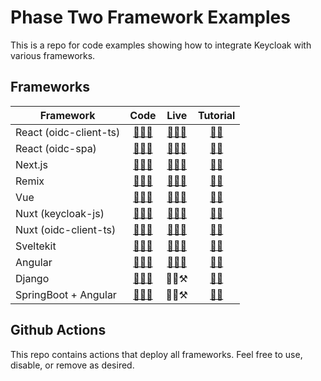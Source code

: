# Phase Two Framework Examples

This is a repo for code examples showing how to integrate Keycloak with various frameworks.

## Frameworks

| Framework              |                    Code                     |                             Live                             |                                   Tutorial                                    |
| ---------------------- | :-----------------------------------------: | :----------------------------------------------------------: | :---------------------------------------------------------------------------: |
| React (oidc-client-ts) | [🧑‍💻📁](./frameworks/reactjs/oidc-client-ts) |      [👩‍💻🚀](https://phasetwo-react-example.vercel.app)       | [👩‍🏫](https://phasetwo.io/blog/instant-user-managemenet-and-sso-for-reactjs/)  |
| React (oidc-spa)       |    [🧑‍💻📁](./frameworks/reactjs/oidc-spa)    |  [👩‍💻🚀](https://phasetwo-react-oidcspa-example.vercel.app/)  |           [👩‍🏫](https://phasetwo.io/blog/keycloak-oidc-spa-phasetwo)           |
| Next.js                |        [🧑‍💻📁](./frameworks/nextjs/)         |      [👩‍💻🚀](https://phasetwo-nextjs-example.vercel.app)      |  [👩‍🏫](https://phasetwo.io/blog/instant-user-managemenet-and-sso-for-nextjs/)  |
| Remix                  |         [🧑‍💻📁](./frameworks/remix/)         |      [👩‍💻🚀](https://phasetwo-remix-example.vercel.app)       |   [👩‍🏫](https://phasetwo.io/blog/instant-user-management-and-sso-for-remix/)   |
| Vue                    |          [🧑‍💻📁](./frameworks/vue/)          |       [👩‍💻🚀](https://phasetwo-vue-example.vercel.app)        |   [👩‍🏫](https://phasetwo.io/blog/instant-user-managemenet-and-sso-for-vue/)    |
| Nuxt (keycloak-js)     |   [🧑‍💻📁](./frameworks/nuxt/keycloak-js/)    | [👩‍💻🚀](https://phasetwo-nuxt-keycloakjs-example.vercel.app/) |   [👩‍🏫](https://phasetwo.io/blog/instant-user-managemenet-and-sso-for-nuxt/)   |
| Nuxt (oidc-client-ts)  |  [🧑‍💻📁](./frameworks/nuxt/oidc-client-ts/)  |    [👩‍💻🚀](https://phasetwo-nuxt-oidc-example.vercel.app/)    |   [👩‍🏫](https://phasetwo.io/blog/instant-user-managemenet-and-sso-for-nuxt/)   |
| Sveltekit              |       [🧑‍💻📁](./frameworks/sveltekit/)       |    [👩‍💻🚀](https://phasetwo-sveltekit-example.vercel.app)     | [👩‍🏫](https://phasetwo.io/blog/instant-user-management-and-sso-for-sveltekit/) |
| Angular                |        [🧑‍💻📁](./frameworks/angular/)        |     [👩‍💻🚀](https://phasetwo-angular-example.vercel.app)      |  [👩‍🏫](https://phasetwo.io/blog/instant-user-management-and-sso-for-angular/)  |
| Django                 |        [🧑‍💻📁](./frameworks/django/)         |                             👩‍💻⚒️                             |                 [👩‍🏫](https://phasetwo.io/blog/secure-django/)                 |
| SpringBoot + Angular   | [🧑‍💻📁](./frameworks/spring-boot-keycloak/)  |                             👩‍💻⚒️                             |              [👩‍🏫](https://phasetwo.io/blog/secure-spring-boot/)               |

## Github Actions

This repo contains actions that deploy all frameworks. Feel free to use, disable, or remove as desired.
